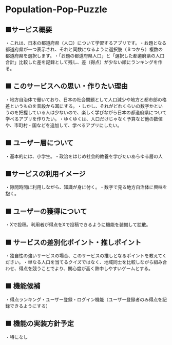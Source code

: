 # Population-Pop-Puzzle

## ■サービス概要​
・これは、日本の都道府県（人口）について学習するアプリです。​
・お題となる都道府県が一つ表示され、それと同数になるように選択肢（８つから）複数の都道府県を選択します。​
・「お題の都道府県人口」と「選択した都道府県の人口合計」比較した差を記録として残し、差（得点）が少ない順にランキングを作る。​

## ■ このサービスへの思い・作りたい理由​
・地方自治体で働いており、日本の社会問題として人口減少や地方と都市部の格差というものを普段から耳にする。​
・しかし、それがどれくらいの数字かというのを把握している人は少ないので、楽しく学びながら日本の都道府県について学べるアプリを作りたい。​
・ゆくゆくは、人口だけじゃなく予算など他の数値や、市町村・国などを追加して、学べるアプリにしたい。​
​
## ■ ユーザー層について​
・基本的には、小学生。​
・政治をはじめ社会的教養を学びたいあらゆる層の人​
​
## ■サービスの利用イメージ​
・隙間時間に利用しながら、知識が身に付く。​
・数字で見る地方自治体に興味を抱く。​
​
## ■ ユーザーの獲得について​
・Xで投稿。利用者が得点をXで投稿できるように機能を装備して拡散。​
​
## ■ サービスの差別化ポイント・推しポイント​
・独自性の強いサービスの場合、このサービスの推しとなるポイントを教えてください。​
・単なる人口を当てるクイズではなく、地域同士を比較しながら組み合わせ、得点を競うことでより、関心度が高く熱中しやすいゲームとする。​
​
## ■ 機能候補​
・得点ランキング​
・ユーザー登録・ログイン機能（ユーザー登録者のみ得点を記録できるようにする）​

## ■ 機能の実装方針予定​
・特になし
